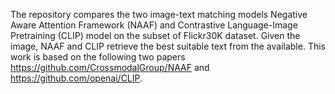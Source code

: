 The repository compares the two image-text matching models Negative Aware Attention Framework (NAAF) and Contrastive Language-Image Pretraining (CLIP) model on the subset of Flickr30K dataset. Given the image, NAAF and CLIP retrieve the best suitable text from the available. This work is based on the following two papers https://github.com/CrossmodalGroup/NAAF and https://github.com/openai/CLIP.
